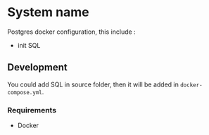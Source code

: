 # System name

Postgres docker configuration, this include :

- init SQL

## Development

You could add SQL in source folder, then it will be added in `docker-compose.yml`.

### Requirements

- Docker
